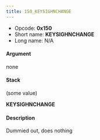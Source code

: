 ```yaml
---
title: 150_KEYSIGHNCHANGE
---
```


-   Opcode: **0x150**
-   Short name: **KEYSIGHNCHANGE**
-   Long name: N/A

#### Argument

none

#### Stack

  
(some value)

**KEYSIGHNCHANGE**

#### Description

Dummied out, does nothing
